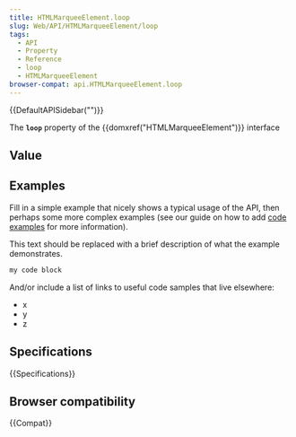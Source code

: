 ```yaml
---
title: HTMLMarqueeElement.loop
slug: Web/API/HTMLMarqueeElement/loop
tags:
  - API
  - Property
  - Reference
  - loop
  - HTMLMarqueeElement
browser-compat: api.HTMLMarqueeElement.loop
---
```

{{DefaultAPISidebar("")}}

The **`loop`** property of the {{domxref("HTMLMarqueeElement")}} interface 

## Value



## Examples

Fill in a simple example that nicely shows a typical usage of the API, then perhaps some more complex examples (see our guide on how to add [code examples](/en-US/docs/MDN/Contribute/Structures/Code_examples) for more information).

This text should be replaced with a brief description of what the example demonstrates.

```js
my code block
```

And/or include a list of links to useful code samples that live elsewhere:

*   x
*   y
*   z

## Specifications

{{Specifications}}

## Browser compatibility

{{Compat}}


